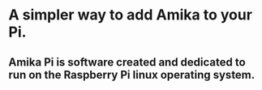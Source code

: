 # A simpler way to add Amika to your Pi.
## Amika Pi is software created and dedicated to run on the Raspberry Pi linux operating system.
